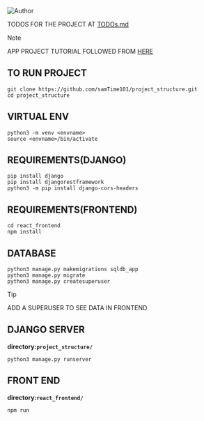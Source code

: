 ![Author](https://img.shields.io/badge/author-samip--regmi-blue)

TODOS FOR THE PROJECT AT  [TODOs.md](./TODOs.md) 

> [!NOTE]  
> APP PROJECT TUTORIAL FOLLOWED FROM [HERE](https://www.geeksforgeeks.org/reactjs/how-to-connect-django-with-reactjs/)

## TO RUN PROJECT

```
git clone https://github.com/samTime101/project_structure.git
cd project_structure
```

## VIRTUAL ENV

```
python3 -m venv <envname>
source <envname>/bin/activate
```

## REQUIREMENTS(DJANGO)

```
pip install django
pip install djangorestframework
python3 -m pip install django-cors-headers
```

## REQUIREMENTS(FRONTEND)

```
cd react_frontend
npm install
```

## DATABASE
```
python3 manage.py makemigrations sqldb_app
python3 manage.py migrate
python3 manage.py createsuperuser
```

> [!TIP]
> ADD A SUPERUSER TO SEE DATA IN FRONTEND


## DJANGO SERVER

**directory:`project_structure/`**

```
python3 manage.py runserver
```

## FRONT END 

**directory:`react_frontend/`**

```
npm run 
```

